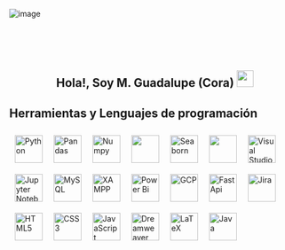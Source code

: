 ![image](img/bannerGit.png)


&nbsp;&nbsp;&nbsp;&nbsp;&nbsp;&nbsp;&nbsp;&nbsp;&nbsp;&nbsp;&nbsp;&nbsp;&nbsp;&nbsp;&nbsp;&nbsp;&nbsp;&nbsp;&nbsp;&nbsp;&nbsp;&nbsp;&nbsp;&nbsp;&nbsp;&nbsp;&nbsp;&nbsp;&nbsp;&nbsp;&nbsp;&nbsp;&nbsp;&nbsp;&nbsp;&nbsp;&nbsp;&nbsp;&nbsp;&nbsp;&nbsp;&nbsp;&nbsp;&nbsp;&nbsp;&nbsp;&nbsp;&nbsp;&nbsp;&nbsp;&nbsp;&nbsp;&nbsp;&nbsp;&nbsp;&nbsp;&nbsp;&nbsp;&nbsp;&nbsp;&nbsp;&nbsp;&nbsp;&nbsp;&nbsp;&nbsp;&nbsp;&nbsp;&nbsp;&nbsp;&nbsp;&nbsp;&nbsp;&nbsp;&nbsp;&nbsp;&nbsp;&nbsp;&nbsp;&nbsp;&nbsp;&nbsp;&nbsp;&nbsp;&nbsp;&nbsp;&nbsp;&nbsp;&nbsp;&nbsp;&nbsp;&nbsp;&nbsp;&nbsp;&nbsp;&nbsp;&nbsp;&nbsp;&nbsp;&nbsp;&nbsp;&nbsp;&nbsp;&nbsp;&nbsp;&nbsp;&nbsp;&nbsp;&nbsp;&nbsp;&nbsp;&nbsp;&nbsp;&nbsp;&nbsp;&nbsp;&nbsp;&nbsp;&nbsp;&nbsp;&nbsp;&nbsp;&nbsp;&nbsp;&nbsp;&nbsp;&nbsp;&nbsp;&nbsp;&nbsp;&nbsp;&nbsp;&nbsp;&nbsp;&nbsp;&nbsp;&nbsp;&nbsp;&nbsp;&nbsp;&nbsp;&nbsp;&nbsp;&nbsp;&nbsp;&nbsp;&nbsp;&nbsp;&nbsp;&nbsp;&nbsp;&nbsp;&nbsp;&nbsp;&nbsp;&nbsp;&nbsp;&nbsp;&nbsp;&nbsp;&nbsp;&nbsp;&nbsp;&nbsp;&nbsp;&nbsp;&nbsp;&nbsp;&nbsp;&nbsp;&nbsp;&nbsp;&nbsp;&nbsp;&nbsp;&nbsp;&nbsp;&nbsp;&nbsp;&nbsp;&nbsp;&nbsp;&nbsp;&nbsp;&nbsp;&nbsp;&nbsp;&nbsp;&nbsp;&nbsp;&nbsp;&nbsp;&nbsp;&nbsp;&nbsp;&nbsp;&nbsp;&nbsp;&nbsp;&nbsp;&nbsp;&nbsp;&nbsp;&nbsp;&nbsp;&nbsp;&nbsp;&nbsp;&nbsp;&nbsp;&nbsp;&nbsp;&nbsp;&nbsp;&nbsp;&nbsp;&nbsp;&nbsp;&nbsp;&nbsp;&nbsp;&nbsp;&nbsp;&nbsp;&nbsp;&nbsp;&nbsp;&nbsp;&nbsp;&nbsp;&nbsp;&nbsp;&nbsp;&nbsp;&nbsp;&nbsp;&nbsp;&nbsp;&nbsp;&nbsp;&nbsp;&nbsp;&nbsp;&nbsp;&nbsp;&nbsp;&nbsp;&nbsp;&nbsp;&nbsp;&nbsp;&nbsp;&nbsp;&nbsp;&nbsp;&nbsp;&nbsp;&nbsp;&nbsp;&nbsp;&nbsp;&nbsp;&nbsp;&nbsp;&nbsp;&nbsp;&nbsp;&nbsp;&nbsp;&nbsp;&nbsp;&nbsp;&nbsp;&nbsp;&nbsp;&nbsp;&nbsp;&nbsp;&nbsp;&nbsp;&nbsp;&nbsp;&nbsp;&nbsp;&nbsp;&nbsp;&nbsp;&nbsp;&nbsp;&nbsp;&nbsp;&nbsp;&nbsp;&nbsp;&nbsp;&nbsp;&nbsp;&nbsp;&nbsp;&nbsp;&nbsp;&nbsp;&nbsp;&nbsp;&nbsp;&nbsp; 
## &nbsp;&nbsp;&nbsp;&nbsp;&nbsp;&nbsp;&nbsp;&nbsp;&nbsp;&nbsp;&nbsp;&nbsp;&nbsp;&nbsp;&nbsp;&nbsp;                                                                                                      Hola!, Soy M. Guadalupe (Cora) <img src="https://media.tenor.com/images/2adfe94e69139f3e22623b61d375a7a7/tenor.gif" width= "30" height= "30">

<!--
**Cora1218/Cora1218** is a ✨ _special_ ✨ repository because its `README.md` (this file) appears on your GitHub profile.

Here are some ideas to get you started:

- 🔭 I’m currently working on ...
- 🌱 I’m currently learning ...
- 👯 I’m looking to collaborate on ...
- 🤔 I’m looking for help with ...
- 💬 Ask me about ...
- 📫 How to reach me: ...
- 😄 Pronouns: ...
- ⚡ Fun fact: ...
--> 
## Herramientas y Lenguajes de programación 
<table><tr>
<a href="https://www.python.org/" target="_blank"><img style="margin: 10px" src="https://profilinator.rishav.dev/skills-assets/python-original.svg" alt="Python" height="50" /></a>
<a href="https://pandas.pydata.org/" target="_blank"><img style="margin: 10px" src="https://github.githubassets.com/images/modules/logos_page/GitHub-Mark.png" alt="Pandas" height="50" /></a>
<a href="https://numpy.org/" target="_blank"><img style="margin: 10px" src="https://ih1.redbubble.net/image.4735347867.0819/ur,pin_large_front,square,600x600.jpg" alt="Numpy" height="50" /></a>
<a href="https://matplotlib.org/" target="_blank"><img style="margin: 10px" src="https://scipy-lectures.org/_images/sphx_glr_plot_polar_thumb.png" height="50" /></a>
<a href="https://seaborn.pydata.org/" target="_blank"><img style="margin: 10px" src="https://encrypted-tbn0.gstatic.com/images?q=tbn:ANd9GcRcUuApeQW9pPhF_rb862UWhTp9U5W_8VRRPbQ2zQFmwBDJAllbw5WPDPD9_VP7qPKS4tU&usqp=CAU" alt="Seaborn" height="50" /></a>
<a href="https://scikit-learn.org/stable/" target="_blank"><img style="margin: 10px" src="https://upload.wikimedia.org/wikipedia/commons/thumb/0/05/Scikit_learn_logo_small.svg/640px-Scikit_learn_logo_small.svg.png" height="50" /></a>
<a href="https://code.visualstudio.com/" target="_blank"><img style="margin: 10px" src="https://logowik.com/content/uploads/images/visual-studio-code7642.jpg" alt="Visual Studio Code" height="50" /></a> 
<a href="https://jupyter.org/" target="_blank"><img style="margin: 10px" src="https://jupyter.org/assets/share.png" alt="Jupyter Notebook" height="50" /></a> 
<a href="https://www.mysql.com/" target="_blank"><img style="margin: 10px" src="https://profilinator.rishav.dev/skills-assets/mysql-original-wordmark.svg" alt="MySQL" height="50" /></a>  
<a href="https://www.apachefriends.org/" target="_blank"><img style="margin: 10px" src="https://profilinator.rishav.dev/skills-assets/xampp.png" alt="XAMPP" height="50" /></a>  
<a href="https://app.powerbi.com/" target="_blank"><img style="margin: 10px" src="https://logos-world.net/wp-content/uploads/2022/02/Microsoft-Power-BI-Symbol.png" alt="Power Bi" height="50" /></a> 
<a href="https://cloud.google.com/" target="_blank"><img style="margin: 10px" src="https://profilinator.rishav.dev/skills-assets/google_cloud-icon.svg" alt="GCP" height="50" /></a>  
<a href="https://fastapi.tiangolo.com/" target="_blank"><img style="margin: 10px" src="https://www.softformance.com/wp-content/uploads/2022/07/1.3-FastAPI-Logo.jpg" alt="FastApi" height="50" /></a>
<a href="https://www.atlassian.com/es/software/jira" target="_blank"><img style="margin: 10px" src="https://cdn-icons-png.flaticon.com/512/5968/5968875.png" alt="Jira" height="50" /></a>  
<a href="https://en.wikipedia.org/wiki/HTML5" target="_blank"><img style="margin: 10px" src="https://profilinator.rishav.dev/skills-assets/html5-original-wordmark.svg" alt="HTML5" height="50" /></a> 
<a href="https://www.w3schools.com/css/" target="_blank"><img style="margin: 10px" src="https://profilinator.rishav.dev/skills-assets/css3-original-wordmark.svg" alt="CSS3" height="50" /></a>  
<a href="https://www.javascript.com/" target="_blank"><img style="margin: 10px" src="https://profilinator.rishav.dev/skills-assets/javascript-original.svg" alt="JavaScript" height="50" /></a>  
<a href="https://www.adobe.com/in/products/dreamweaver.html" target="_blank"><img style="margin: 10px" src="https://profilinator.rishav.dev/skills-assets/adobedreamweaver.png" alt="Dreamweaver " height="50" /></a>  
<a href="https://www.latex-project.org/" target="_blank"><img style="margin: 10px" src="https://www.svgrepo.com/show/376333/latex.svg" alt="LaTeX" height="50" /></a>  
<a href="https://www.java.com/" target="_blank"><img style="margin: 10px" src="https://profilinator.rishav.dev/skills-assets/java-original-wordmark.svg" alt="Java" height="50" /></a>  
 
</tr></table> 


